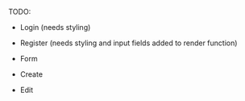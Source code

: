 TODO:

- Login (needs styling)

- Register (needs styling and input fields added to render function)

- Form

- Create

- Edit